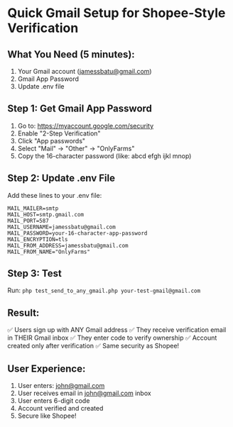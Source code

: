 # Quick Gmail Setup for Shopee-Style Verification

## What You Need (5 minutes):
1. Your Gmail account (jamessbatu@gmail.com)
2. Gmail App Password
3. Update .env file

## Step 1: Get Gmail App Password
1. Go to: https://myaccount.google.com/security
2. Enable "2-Step Verification"
3. Click "App passwords"
4. Select "Mail" → "Other" → "OnlyFarms"
5. Copy the 16-character password (like: abcd efgh ijkl mnop)

## Step 2: Update .env File
Add these lines to your .env file:

```env
MAIL_MAILER=smtp
MAIL_HOST=smtp.gmail.com
MAIL_PORT=587
MAIL_USERNAME=jamessbatu@gmail.com
MAIL_PASSWORD=your-16-character-app-password
MAIL_ENCRYPTION=tls
MAIL_FROM_ADDRESS=jamessbatu@gmail.com
MAIL_FROM_NAME="OnlyFarms"
```

## Step 3: Test
Run: `php test_send_to_any_gmail.php your-test-gmail@gmail.com`

## Result:
✅ Users sign up with ANY Gmail address
✅ They receive verification email in THEIR Gmail inbox
✅ They enter code to verify ownership
✅ Account created only after verification
✅ Same security as Shopee!

## User Experience:
1. User enters: john@gmail.com
2. User receives email in john@gmail.com inbox
3. User enters 6-digit code
4. Account verified and created
5. Secure like Shopee!

